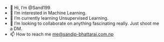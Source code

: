- 👋 Hi, I’m @Sand199
- 👀 I’m interested in Machine Learning.
- 🌱 I’m currently learning Unsupervised Learning.
- 💞️ I’m looking to collaborate on anything fascinating really. Just shoot me a DM.
- 📫 How to reach me me@sandip-bhattarai.com.np

<!---
Sand199/Sand199 is a ✨ special ✨ repository because its `README.md` (this file) appears on your GitHub profile.
You can click the Preview link to take a look at your changes.
--->
